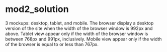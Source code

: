 # mod2_solution

3 mockups: desktop, tablet, and mobile.
The browser display a desktop version of the site when the width of the browser window is 992px and above.
Tablet view appear only if the width of the browser window is between 768px and 991px, inclusively.
Mobile view appear only if the width of the browser is equal to or less than 767px.

